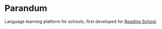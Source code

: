 # Parandum

Language learning platform for schools, first developed for [Reading School](https://reading-school.co.uk).
